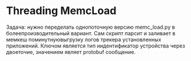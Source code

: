 # Threading MemcLoad

Задача: нужно переделать однопоточную версию memc_load.py в болеепроизводительный вариант. 
Сам скрипт парсит и заливает в мемкеш поминутнуювыгрузку логов трекера установленных приложений. 
Ключом является тип иидентификатор устройства через двоеточие, значением являет protobuf сообщение.

